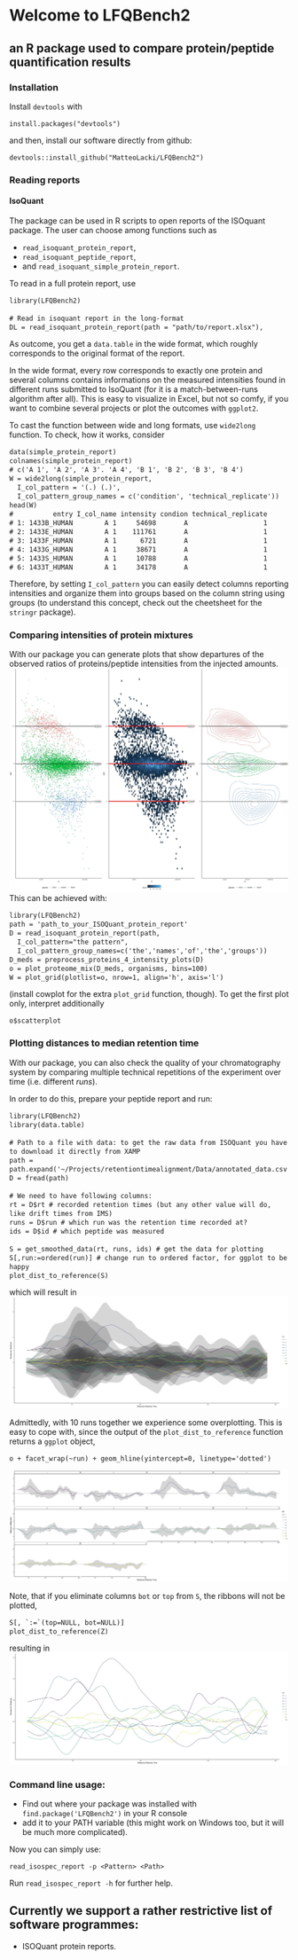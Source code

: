 # Welcome to LFQBench2
## an R package used to compare protein/peptide quantification results

### Installation
Install `devtools` with
```{r}
install.packages("devtools")
```
and then, install our software directly from github:
```{r}
devtools::install_github("MatteoLacki/LFQBench2")
```

### Reading reports
#### IsoQuant 
The package can be used in R scripts to open reports of the ISOquant package.
The user can choose among functions such as 
* `read_isoquant_protein_report`,
* `read_isoquant_peptide_report`, 
* and `read_isoquant_simple_protein_report`.

To read in a full protein report, use
```{r}
library(LFQBench2)

# Read in isoquant report in the long-format
DL = read_isoquant_protein_report(path = "path/to/report.xlsx"),
```
As outcome, you get a `data.table` in the wide format, which roughly corresponds 
to the original format of the report.

In the wide format, every row corresponds to exactly one protein and several columns contains informations on the measured intensities found in different runs submitted to IsoQuant (for it is a match-between-runs algorithm after all).
This is easy to visualize in Excel, but not so comfy, if you want to combine several projects or plot the outcomes with  `ggplot2`.

To cast the function between wide and long formats, use `wide2long` function.
To check, how it works, consider
```{R}
data(simple_protein_report)
colnames(simple_protein_report)
# c('A 1', 'A 2', 'A 3'. 'A 4', 'B 1', 'B 2', 'B 3', 'B 4')
W = wide2long(simple_protein_report,
  I_col_pattern = '(.) (.)',
  I_col_pattern_group_names = c('condition', 'technical_replicate'))
head(W)
#          entry I_col_name intensity condion technical_replicate
# 1: 1433B_HUMAN        A 1     54698       A                   1
# 2: 1433E_HUMAN        A 1    111761       A                   1
# 3: 1433F_HUMAN        A 1      6721       A                   1
# 4: 1433G_HUMAN        A 1     38671       A                   1
# 5: 1433S_HUMAN        A 1     10788       A                   1
# 6: 1433T_HUMAN        A 1     34178       A                   1
```
Therefore, by setting `I_col_pattern` you can easily detect columns reporting intensities and organize them into groups based on the column string using groups (to understand this concept, check out the cheetsheet for the `stringr` package).


### Comparing intensities of protein mixtures

With our package you can generate plots that show departures of the observed 
ratios of proteins/peptide intensities from the injected amounts.
![](https://github.com/MatteoLacki/LFQBench2/blob/master/picts/hye_2.jpg "Comparing Human-Yeast-Ecoli Proteomes")
This can be achieved with:
```{R}
library(LFQBench2)
path = 'path_to_your_ISOQuant_protein_report'
D = read_isoquant_protein_report(path,
  I_col_pattern="the pattern",
  I_col_pattern_group_names=c('the','names','of','the','groups'))
D_meds = preprocess_proteins_4_intensity_plots(D)
o = plot_proteome_mix(D_meds, organisms, bins=100)
W = plot_grid(plotlist=o, nrow=1, align='h', axis='l')
```
(install cowplot for the extra `plot_grid` function, though).
To get the first plot only, interpret additionally
```{R}
o$scatterplot
```

### Plotting distances to median retention time

With our package, you can also check the quality of your chromatography system by comparing multiple technical repetitions of the experiment over time (i.e. different *runs*).

In order to do this, prepare your peptide report and run:
```{R}
library(LFQBench2)
library(data.table)

# Path to a file with data: to get the raw data from ISOQuant you have to download it directly from XAMP
path = path.expand('~/Projects/retentiontimealignment/Data/annotated_data.csv')
D = fread(path)

# We need to have following columns:
rt = D$rt # recorded retention times (but any other value will do, like drift times from IMS)
runs = D$run # which run was the retention time recorded at?
ids = D$id # which peptide was measured

S = get_smoothed_data(rt, runs, ids) # get the data for plotting
S[,run:=ordered(run)] # change run to ordered factor, for ggplot to be happy
plot_dist_to_reference(S)
```

which will result in
![](https://github.com/MatteoLacki/LFQBench2/blob/master/picts/dist2meds_2.jpg "Distances to Median Retention Times")

Admittedly, with 10 runs together we experience some overplotting.
This is easy to cope with, since the output of the `plot_dist_to_reference` function
returns a `ggplot` object,
```{R}
o + facet_wrap(~run) + geom_hline(yintercept=0, linetype='dotted')
```
![](https://github.com/MatteoLacki/LFQBench2/blob/master/picts/dist2meds3_2.jpg "Distances to Median Retention Times")

Note, that if you eliminate columns `bot` or `top` from `S`, the ribbons will not be plotted,
```{R}
S[, `:=`(top=NULL, bot=NULL)]
plot_dist_to_reference(Z)
```
resulting in
![](https://github.com/MatteoLacki/LFQBench2/blob/master/picts/dist2meds2_2.jpg "Distances to Median Retention Times")


### Command line usage:
* Find out where your package was installed with `find.package('LFQBench2')` in your R console
* add it to your PATH variable (this might work on Windows too, but it will be much more complicated).

Now you can simply use:
```{bash}
read_isospec_report -p <Pattern> <Path>
```

Run `read_isospec_report -h` for further help.

## Currently we support a rather restrictive list of software programmes:
* ISOQuant protein reports.
